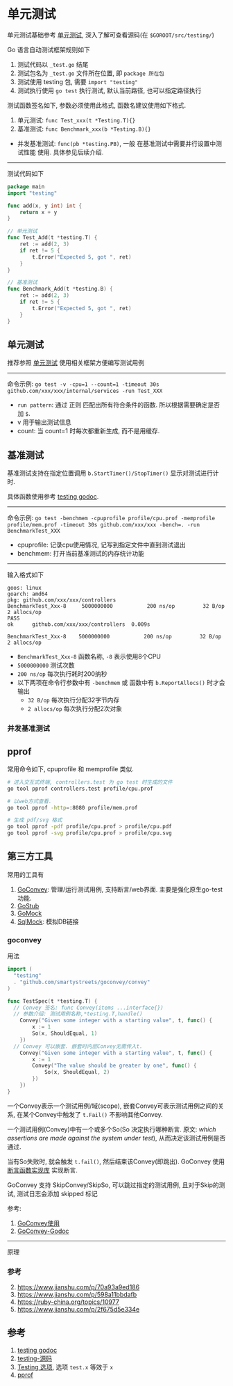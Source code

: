 # 单元测试
单元测试基础参考 [单元测试](/standard/tdd/unit.md), 深入了解可查看源码(在 `$GOROOT/src/testing/`)

Go 语言自动测试框架规则如下
1. 测试代码以 `_test.go` 结尾
2. 测试包名为 `_test.go` 文件所在位置, 即 `package 所在包`
3. 测试使用 testing 包, 需要 `import "testing"`
4. 测试执行使用 `go test` 执行测试, 默认当前路径, 也可以指定路径执行

测试函数签名如下, 参数必须使用此格式, 函数名建议使用如下格式.
1. 单元测试: `func Test_xxx(t *Testing.T){}`
2. 基准测试: `func Benchmark_xxx(b *Testing.B){}`
  - 并发基准测试: `func(pb *testing.PB)`, 一般 在基准测试中需要并行设置中测试性能 使用. 具体参见后续介绍.

----

测试代码如下
```Go
package main
import "testing"

func add(x, y int) int {
    return x + y
}

// 单元测试
func Test_Add(t *testing.T) {
    ret := add(2, 3)
    if ret != 5 {
        t.Error("Expected 5, got ", ret)
    }
}

// 基准测试
func Benchmark_Add(t *testing.B) {
    ret := add(2, 3)
    if ret != 5 {
        t.Error("Expected 5, got ", ret)
    }
}
```

## 单元测试
推荐参照 [单元测试](/standard/tdd/unit.md) 使用相关框架方便编写测试用例

---

命令示例: `go test -v -cpu=1 --count=1 -timeout 30s github.com/xxx/xxx/internal/services -run Test_XXX`
- `run pattern`: 通过 正则 匹配出所有符合条件的函数. 所以根据需要确定是否加 `$`.
- v 用于输出测试信息
- count: 当 count=1 时每次都重新生成, 而不是用缓存.

## 基准测试
基准测试支持在指定位置调用 `b.StartTimer()/StopTimer()` 显示对测试进行计时.

具体函数使用参考 [testing godoc](https://studygolang.com/static/pkgdoc/pkg/testing.htm).

---

命令示例: `go test -benchmem -cpuprofile profile/cpu.prof -memprofile profile/mem.prof -timeout 30s github.com/xxx/xxx -bench=. -run BenchmarkTest_XXX`
- cpuprofile: 记录cpu使用情况, 记写到指定文件中直到测试退出
- benchmem: 打开当前基准测试的内存统计功能

---

输入格式如下
````
goos: linux
goarch: amd64
pkg: github.com/xxx/xxx/controllers
BenchmarkTest_Xxx-8 	5000000000	         200 ns/op	       32 B/op	       2 allocs/op
PASS
ok  	github.com/xxx/xxx/controllers	0.009s
````

`BenchmarkTest_Xxx-8 	5000000000	         200 ns/op	       32 B/op	       2 allocs/op`
- `BenchmarkTest_Xxx-8` 函数名称, `-8` 表示使用8个CPU
- `5000000000` 测试次数
- `200 ns/op` 每次执行耗时200纳秒
- 以下两项在命令行参数中有 `-benchmem` 或 函数中有 `b.ReportAllocs()` 时才会输出
  - `32 B/op` 每次执行分配32字节内存
  - `2 allocs/op` 每次执行分配2次对象

### 并发基准测试

## pprof
常用命令如下, cpuprofile 和 memprofile 类似.
```Bash
# 进入交互式终端, controllers.test 为 go test 时生成的文件
go tool pprof controllers.test profile/cpu.prof

# 以web方式查看.
go tool pprof -http=:8080 profile/mem.prof

# 生成 pdf/svg 格式
go tool pprof -pdf profile/cpu.prof > profile/cpu.pdf
go tool pprof -svg profile/cpu.prof > profile/cpu.svg
```

## 第三方工具
常用的工具有
1. [GoConvey](https://github.com/smartystreets/goconvey): 管理/运行测试用例, 支持断言/web界面. 主要是强化原生go-test功能.
2. [GoStub](https://github.com/prashantv/gostub)
3. [GoMock](https://github.com/golang/mock)
4. [SqlMock](https://github.com/DATA-DOG/go-sqlmock): 模拟DB链接 

### goconvey
用法

```Go
import (
  "testing"
  . "github.com/smartystreets/goconvey/convey"
)

func TestSpec(t *testing.T) {
  // Convey 签名: func Convey(items ...interface{})
  // 参数介绍: 测试用例名称,*testing.T,handle()
	Convey("Given some integer with a starting value", t, func() {
		x := 1
	 	So(x, ShouldEqual, 1)
	})
  // Convey 可以嵌套. 嵌套时内层Convey无需传入t.
	Convey("Given some integer with a starting value", t, func() {
		x := 1
		Convey("The value should be greater by one", func() {
			So(x, ShouldEqual, 2)
		})
	})
}
```

一个Convey表示一个测试用例/域(scope), 嵌套Convey可表示测试用例之间的关系, 在某个Convey中触发了 `t.Fail()` 不影响其他Convey.

一个测试用例(Convey)中有一个或多个So(So 决定执行哪种断言. 原文: _which assertions are made against the system under test_), 从而决定该测试用例是否通过.

当有So失败时, 就会触发 `t.fail()`, 然后结束该Convey(即跳出). GoConvey 使用 [断言函数实现库](https://github.com/smartystreets/assertions) 实现断言.

GoConvey 支持 SkipConvey/SkipSo, 可以跳过指定的测试用例, 且对于Skip的测试, 测试日志会添加 skipped 标记

参考:
1. [GoConvey使用](https://www.jianshu.com/p/e3b2b1194830)
2. [GoConvey-Godoc](https://godoc.org/github.com/smartystreets/goconvey/convey)

----

原理


### 参考
2. https://www.jianshu.com/p/70a93a9ed186
3. https://www.jianshu.com/p/598a11bbdafb
4. https://ruby-china.org/topics/10977
5. https://www.jianshu.com/p/2f675d5e334e


## 参考
1. [testing godoc](https://studygolang.com/static/pkgdoc/pkg/testing.htm)
2. [testing-源码](https://github.com/golang/go/tree/master/src/testing)
3. [Testing 选项](https://www.cnblogs.com/yjf512/archive/2013/01/22/2870927.html), 选项 `test.x` 等效于 `x`
4. [pprof](https://segmentfault.com/a/1190000016412013)
